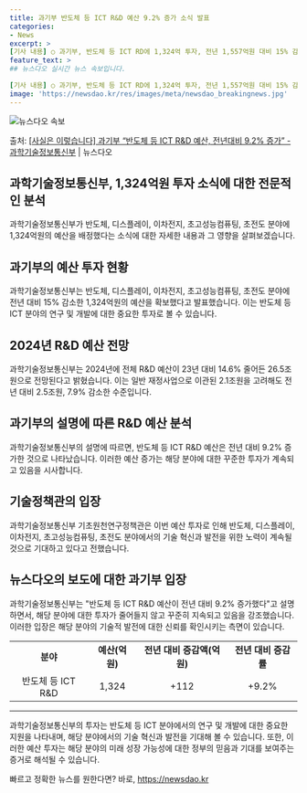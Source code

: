 ```yaml
---
title: 과기부 반도체 등 ICT R&D 예산 9.2% 증가 소식 발표
categories:
- News
excerpt: >
[기사 내용] ○ 과기부, 반도체 등 ICT RD에 1,324억 투자, 전년 1,557억원 대비 15% 감소…
feature_text: >
## 뉴스다오 실시간 뉴스 속보입니다.

[기사 내용] ○ 과기부, 반도체 등 ICT RD에 1,324억 투자, 전년 1,557억원 대비 15% 감소…
image: 'https://newsdao.kr/res/images/meta/newsdao_breakingnews.jpg'
---
```


![뉴스다오 속보](https://newsdao.kr/res/images/meta/newsdao_breakingnews.jpg)

<p>출처: <a href="https://newsdao.kr/3062" rel="dofollow">[사실은 이렇습니다] 과기부 “반도체 등 ICT R&D 예산, 전년대비 9.2% 증가” - 과학기술정보통신부</a> | 뉴스다오</p>

<h2>과학기술정보통신부, 1,324억원 투자 소식에 대한 전문적인 분석</h2>
<p data-ke-size="size16">과학기술정보통신부가 반도체, 디스플레이, 이차전지, 초고성능컴퓨팅, 초전도 분야에 1,324억원의 예산을 배정했다는 소식에 대한 자세한 내용과 그 영향을 살펴보겠습니다.</p>

<h2 data-ke-size="size26">과기부의 예산 투자 현황</h2>
<p data-ke-size="size16">과학기술정보통신부는 반도체, 디스플레이, 이차전지, 초고성능컴퓨팅, 초전도 분야에 전년 대비 15% 감소한 1,324억원의 예산을 확보했다고 발표했습니다. 이는 반도체 등 ICT 분야의 연구 및 개발에 대한 중요한 투자로 볼 수 있습니다.</p>

<h2 data-ke-size="size26">2024년 R&D 예산 전망</h2>
<p data-ke-size="size16">과학기술정보통신부는 2024년에 전체 R&D 예산이 23년 대비 14.6% 줄어든 26.5조원으로 전망된다고 밝혔습니다. 이는 일반 재정사업으로 이관된 2.1조원을 고려해도 전년 대비 2.5조원, 7.9% 감소한 수준입니다.</p>

<h2 data-ke-size="size26">과기부의 설명에 따른 R&D 예산 분석</h2>
<p data-ke-size="size16">과학기술정보통신부의 설명에 따르면, 반도체 등 ICT R&D 예산은 전년 대비 9.2% 증가한 것으로 나타났습니다. 이러한 예산 증가는 해당 분야에 대한 꾸준한 투자가 계속되고 있음을 시사합니다.</p>

<h2 data-ke-size="size26">기술정책관의 입장</h2>
<p data-ke-size="size16">과학기술정보통신부 기초원천연구정책관은 이번 예산 투자로 인해 반도체, 디스플레이, 이차전지, 초고성능컴퓨팅, 초전도 분야에서의 기술 혁신과 발전을 위한 노력이 계속될 것으로 기대하고 있다고 전했습니다.</p>

<h2 data-ke-size="size26">뉴스다오의 보도에 대한 과기부 입장</h2>
<p data-ke-size="size16">과학기술정보통신부는 "반도체 등 ICT R&D 예산이 전년 대비 9.2% 증가했다"고 설명하면서, 해당 분야에 대한 투자가 줄어들지 않고 꾸준히 지속되고 있음을 강조했습니다. 이러한 입장은 해당 분야의 기술적 발전에 대한 신뢰를 확인시키는 측면이 있습니다.</p>

<table>
	<tbody>
		<tr>
			<td style="text-align: center; height: 17px;"><b>분야</b></td>
			<td style="text-align: center; height: 17px;"><b>예산(억원)</b></td>
			<td style="text-align: center; height: 17px;"><b>전년 대비 증감액(억원)</b></td>
			<td style="text-align: center; height: 17px;"><b>전년 대비 증감률</b></td>
		</tr>
		<tr>
			<td style="text-align: center; height: 17px;">반도체 등 ICT R&D</td>
			<td style="text-align: center; height: 17px;">1,324</td>
			<td style="text-align: center; height: 17px;">+112</td>
			<td style="text-align: center; height: 17px;">+9.2%</td>
		</tr>
	</tbody>
</table>
<hr>
<p data-ke-size="size16">과학기술정보통신부의 투자는 반도체 등 ICT 분야에서의 연구 및 개발에 대한 중요한 지원을 나타내며, 해당 분야에서의 기술 혁신과 발전을 기대해 볼 수 있습니다. 또한, 이러한 예산 투자는 해당 분야의 미래 성장 가능성에 대한 정부의 믿음과 기대를 보여주는 증거로 해석될 수 있습니다.</p> 

빠르고 정확한 뉴스를 원한다면? 바로, <a href="https://newsdao.kr" rel="dofollow">https://newsdao.kr</a>


    
